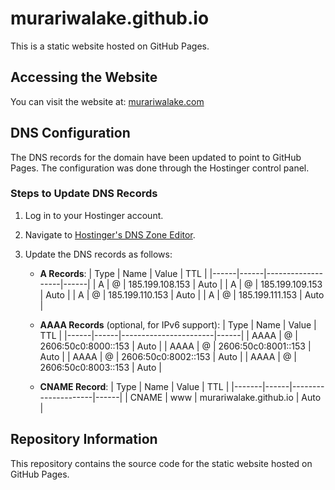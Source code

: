 # murariwalake.github.io

This is a static website hosted on GitHub Pages.

## Accessing the Website

You can visit the website at: [murariwalake.com](http://murariwalake.com)

## DNS Configuration

The DNS records for the domain have been updated to point to GitHub Pages. The configuration was done through the Hostinger control panel.

### Steps to Update DNS Records

1. Log in to your Hostinger account.
2. Navigate to [Hostinger's DNS Zone Editor](https://hpanel.hostinger.com/domain/murariwalake.com/dns).
3. Update the DNS records as follows:

    - **A Records**:
        | Type | Name | Value             | TTL  |
        |------|------|-------------------|------|
        | A    | @    | 185.199.108.153   | Auto |
        | A    | @    | 185.199.109.153   | Auto |
        | A    | @    | 185.199.110.153   | Auto |
        | A    | @    | 185.199.111.153   | Auto |

    - **AAAA Records** (optional, for IPv6 support):
        | Type | Name | Value                 | TTL  |
        |------|------|-----------------------|------|
        | AAAA | @    | 2606:50c0:8000::153   | Auto |
        | AAAA | @    | 2606:50c0:8001::153   | Auto |
        | AAAA | @    | 2606:50c0:8002::153   | Auto |
        | AAAA | @    | 2606:50c0:8003::153   | Auto |

    - **CNAME Record**:
        | Type  | Name | Value               | TTL  |
        |-------|------|---------------------|------|
        | CNAME | www  | murariwalake.github.io | Auto |

## Repository Information

This repository contains the source code for the static website hosted on GitHub Pages.
